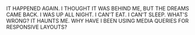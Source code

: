 IT HAPPENED AGAIN. I THOUGHT IT WAS BEHIND ME, BUT THE DREAMS CAME BACK. I WAS UP ALL NIGHT. I CAN'T EAT. I CAN'T SLEEP. WHAT'S WRONG? IT HAUNTS ME. WHY HAVE I BEEN USING MEDIA QUERIES FOR RESPONSIVE LAYOUTS?
